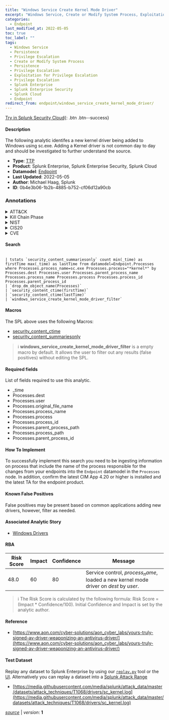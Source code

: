 ```yaml
---
title: "Windows Service Create Kernel Mode Driver"
excerpt: "Windows Service, Create or Modify System Process, Exploitation for Privilege Escalation"
categories:
  - Endpoint
last_modified_at: 2022-05-05
toc: true
toc_label: ""
tags:
  - Windows Service
  - Persistence
  - Privilege Escalation
  - Create or Modify System Process
  - Persistence
  - Privilege Escalation
  - Exploitation for Privilege Escalation
  - Privilege Escalation
  - Splunk Enterprise
  - Splunk Enterprise Security
  - Splunk Cloud
  - Endpoint
redirect_from: endpoint/windows_service_create_kernel_mode_driver/
---
```




[Try in Splunk Security Cloud](https://www.splunk.com/en_us/cyber-security.html){: .btn .btn--success}

#### Description

The following analytic identifes a new kernel driver being added to Windows using sc.exe. Adding a Kernel driver is not common day to day and should be investigated to further understand the source.

- **Type**: [TTP](https://github.com/splunk/security_content/wiki/Detection-Analytic-Types)
- **Product**: Splunk Enterprise, Splunk Enterprise Security, Splunk Cloud
- **Datamodel**: [Endpoint](https://docs.splunk.com/Documentation/CIM/latest/User/Endpoint)
- **Last Updated**: 2022-05-05
- **Author**: Michael Haag, Splunk
- **ID**: 0b4e3b06-1b2b-4885-b752-cf06d12a90cb

### Annotations
<details>
  <summary>ATT&CK</summary>

<div markdown="1">

#### [ATT&CK](https://attack.mitre.org/)

| ID          | Technique   | Tactic         |
| ----------- | ----------- |--------------- |
| [T1543.003](https://attack.mitre.org/techniques/T1543/003/) | Windows Service | Persistence, Privilege Escalation |

| [T1543](https://attack.mitre.org/techniques/T1543/) | Create or Modify System Process | Persistence, Privilege Escalation |

| [T1068](https://attack.mitre.org/techniques/T1068/) | Exploitation for Privilege Escalation | Privilege Escalation |

</div>
</details>


<details>
  <summary>Kill Chain Phase</summary>

<div markdown="1">

* Installation


</div>
</details>


<details>
  <summary>NIST</summary>

<div markdown="1">

* DE.CM



</div>
</details>

<details>
  <summary>CIS20</summary>

<div markdown="1">

* CIS 3
* CIS 5
* CIS 16



</div>
</details>

<details>
  <summary>CVE</summary>

<div markdown="1">


</div>
</details>


#### Search

```

| tstats `security_content_summariesonly` count min(_time) as firstTime max(_time) as lastTime from datamodel=Endpoint.Processes where Processes.process_name=sc.exe Processes.process="*kernel*" by Processes.dest Processes.user Processes.parent_process_name Processes.process_name Processes.process Processes.process_id Processes.parent_process_id 
| `drop_dm_object_name(Processes)` 
| `security_content_ctime(firstTime)` 
| `security_content_ctime(lastTime)` 
| `windows_service_create_kernel_mode_driver_filter`
```

#### Macros
The SPL above uses the following Macros:
* [security_content_ctime](https://github.com/splunk/security_content/blob/develop/macros/security_content_ctime.yml)
* [security_content_summariesonly](https://github.com/splunk/security_content/blob/develop/macros/security_content_summariesonly.yml)

> :information_source:
> **windows_service_create_kernel_mode_driver_filter** is a empty macro by default. It allows the user to filter out any results (false positives) without editing the SPL.



#### Required fields
List of fields required to use this analytic.
* _time
* Processes.dest
* Processes.user
* Processes.original_file_name
* Processes.process_name
* Processes.process
* Processes.process_id
* Processes.parent_process_path
* Processes.process_path
* Processes.parent_process_id



#### How To Implement
To successfully implement this search you need to be ingesting information on process that include the name of the process responsible for the changes from your endpoints into the `Endpoint` datamodel in the `Processes` node. In addition, confirm the latest CIM App 4.20 or higher is installed and the latest TA for the endpoint product.
#### Known False Positives
False positives may be present based on common applications adding new drivers, however, filter as needed.

#### Associated Analytic Story
* [Windows Drivers](/stories/windows_drivers)




#### RBA

| Risk Score  | Impact      | Confidence   | Message      |
| ----------- | ----------- |--------------|--------------|
| 48.0 | 60 | 80 | Service control, $process_name$, loaded a new kernel mode driver on $dest$ by $user$. |


> :information_source:
> The Risk Score is calculated by the following formula: Risk Score = (Impact * Confidence/100). Initial Confidence and Impact is set by the analytic author.


#### Reference

* [https://www.aon.com/cyber-solutions/aon_cyber_labs/yours-truly-signed-av-driver-weaponizing-an-antivirus-driver/](https://www.aon.com/cyber-solutions/aon_cyber_labs/yours-truly-signed-av-driver-weaponizing-an-antivirus-driver/)



#### Test Dataset
Replay any dataset to Splunk Enterprise by using our [`replay.py`](https://github.com/splunk/attack_data#using-replaypy) tool or the [UI](https://github.com/splunk/attack_data#using-ui).
Alternatively you can replay a dataset into a [Splunk Attack Range](https://github.com/splunk/attack_range#replay-dumps-into-attack-range-splunk-server)

* [https://media.githubusercontent.com/media/splunk/attack_data/master/datasets/attack_techniques/T1068/drivers/sc_kernel.log](https://media.githubusercontent.com/media/splunk/attack_data/master/datasets/attack_techniques/T1068/drivers/sc_kernel.log)



[*source*](https://github.com/splunk/security_content/tree/develop/detections/endpoint/windows_service_create_kernel_mode_driver.yml) \| *version*: **1**
